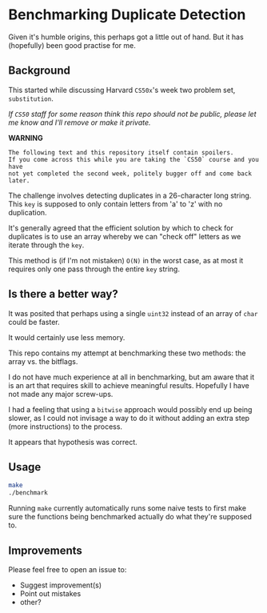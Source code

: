 # Benchmarking Duplicate Detection

Given it's humble origins, this perhaps got a little out of hand.
But it has (hopefully) been good practise for me.


## Background

This started while discussing Harvard `CS50x`'s week two problem set,
`substitution`.

*If `CS50` staff for some reason think this repo should not be public, please
let me know and I'll remove or make it private.*

**WARNING**
```
The following text and this repository itself contain spoilers.
If you come across this while you are taking the `CS50` course and you have
not yet completed the second week, politely bugger off and come back later.
```

The challenge involves detecting duplicates in a 26-character long string.
This `key` is supposed to only contain letters from 'a' to 'z' with no
duplication.

It's generally agreed that the efficient solution by which to check for
duplicates is to use an array whereby we can "check off" letters as we iterate
through the `key`.

This method is (if I'm not mistaken) `O(N)` in the worst case, as at most it requires only one pass
through the entire `key` string.


## Is there a better way?

It was posited that perhaps using a single `uint32` instead of an array of
`char` could be faster.

It would certainly use less memory.

This repo contains my attempt at benchmarking these two methods:
the array vs. the bitflags.

I do not have much experience at all in benchmarking, but am aware that it is
an art that requires skill to achieve meaningful results.
Hopefully I have not made any major screw-ups.

I had a feeling that using a `bitwise` approach would possibly end up being
slower, as I could not invisage a way to do it without adding an extra step
(more instructions) to the process.

It appears that hypothesis was correct.


## Usage

```sh
make
./benchmark
```

Running `make` currently automatically runs some naive tests to first make sure
the functions being benchmarked actually do what they're supposed to.


## Improvements

Please feel free to open an issue to:

- Suggest improvement(s)
- Point out mistakes
- other?
